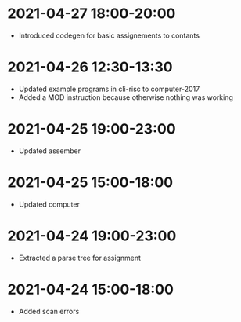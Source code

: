 # 2021-04-27 18:00-20:00
- Introduced codegen for basic assignements to contants
# 2021-04-26 12:30-13:30
- Updated example programs in cli-risc to computer-2017
- Added a MOD instruction because otherwise nothing was working
# 2021-04-25 19:00-23:00
- Updated assember
# 2021-04-25 15:00-18:00
- Updated computer
# 2021-04-24 19:00-23:00
- Extracted a parse tree for assignment
# 2021-04-24 15:00-18:00
- Added scan errors
